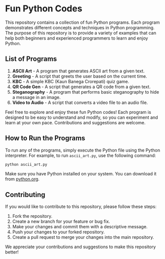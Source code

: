 # Fun Python Codes

This repository contains a collection of fun Python programs. Each program demonstrates different concepts and techniques in Python programming. The purpose of this repository is to provide a variety of examples that can help both beginners and experienced programmers to learn and enjoy Python.

## List of Programs

1. **ASCII Art** - A program that generates ASCII art from a given text.
2. **Greeting** - A script that greets the user based on the current time.
3. **KBC** - A simple KBC (Kaun Banega Crorepati) quiz game.
4. **QR Code Gen** - A script that generates a QR code from a given text.
5. **Steganography** - A program that performs basic steganography to hide a message in an image.
6. **Video to Audio** - A script that converts a video file to an audio file.

Feel free to explore and enjoy these fun Python codes! Each program is designed to be easy to understand and modify, so you can experiment and learn at your own pace. Contributions and suggestions are welcome.

## How to Run the Programs

To run any of the programs, simply execute the Python file using the Python interpreter. For example, to run `ascii_art.py`, use the following command:

```sh
python ascii_art.py
```

Make sure you have Python installed on your system. You can download it from [python.org](https://www.python.org/).

## Contributing

If you would like to contribute to this repository, please follow these steps:

1. Fork the repository.
2. Create a new branch for your feature or bug fix.
3. Make your changes and commit them with a descriptive message.
4. Push your changes to your forked repository.
5. Create a pull request to merge your changes into the main repository.

We appreciate your contributions and suggestions to make this repository better!

